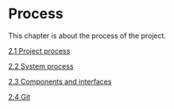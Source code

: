 # Process

This chapter is about the process of the project.

[2.1 Project process](./Project_Process.md)

[2.2 System process](./System_Process.md)

[2.3 Components and interfaces](./Components_and_interfaces.md)

[2.4 Git](./Git.md)
